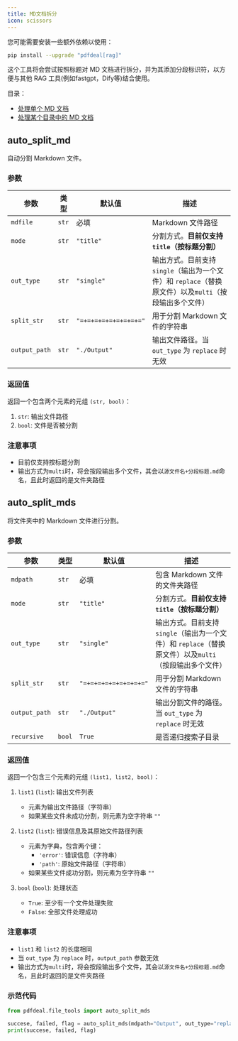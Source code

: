 ```yaml
---
title: MD文档拆分
icon: scissors
---
```

您可能需要安装一些额外依赖以使用：

```bash
pip install --upgrade "pdfdeal[rag]"
```

这个工具将会尝试按照标题对 MD 文档进行拆分，并为其添加分段标识符，以方便与其他 RAG 工具(例如fastgpt，Dify等)结合使用。

目录：

- [处理单个 MD 文档](#auto-split-md)
- [处理某个目录中的 MD 文档](#auto-split-mds)

## auto_split_md

自动分割 Markdown 文件。

### 参数

| 参数          | 类型  | 默认值                | 描述                                                                      |
| ------------- | ----- | --------------------- | ------------------------------------------------------------------------- |
| `mdfile`      | `str` | 必填                  | Markdown 文件路径                                                         |
| `mode`        | `str` | `"title"`             | 分割方式。**目前仅支持 `title`（按标题分割）**                            |
| `out_type`    | `str` | `"single"`            | 输出方式。目前支持 `single`（输出为一个文件）和 `replace`（替换原文件）以及`multi`（按段输出多个文件） |
| `split_str`   | `str` | `"=+=+=+=+=+=+=+=+="` | 用于分割 Markdown 文件的字符串                                            |
| `output_path` | `str` | `"./Output"`          | 输出文件路径。当 `out_type` 为 `replace` 时无效                           |

### 返回值

返回一个包含两个元素的元组 `(str, bool)`：

1. `str`: 输出文件路径
2. `bool`: 文件是否被分割

### 注意事项

- 目前仅支持按标题分割
- 输出方式为`multi`时，将会按段输出多个文件，其会以`源文件名+分段标题.md`命名，且此时返回的是文件夹路径

## auto_split_mds

将文件夹中的 Markdown 文件进行分割。

### 参数

| 参数          | 类型   | 默认值                | 描述                                                                      |
| ------------- | ------ | --------------------- | ------------------------------------------------------------------------- |
| `mdpath`      | `str`  | 必填                  | 包含 Markdown 文件的文件夹路径                                            |
| `mode`        | `str`  | `"title"`             | 分割方式。**目前仅支持 `title`（按标题分割）**                            |
| `out_type`    | `str`  | `"single"`            | 输出方式。目前支持 `single`（输出为一个文件）和 `replace`（替换原文件）以及`multi`（按段输出多个文件） |
| `split_str`   | `str`  | `"=+=+=+=+=+=+=+=+="` | 用于分割 Markdown 文件的字符串                                            |
| `output_path` | `str`  | `"./Output"`          | 输出分割文件的路径。当 `out_type` 为 `replace` 时无效                     |
| `recursive`   | `bool` | `True`                | 是否递归搜索子目录                                                        |

### 返回值

返回一个包含三个元素的元组 `(list1, list2, bool)`：

1. `list1` (`list`): 输出文件列表

   - 元素为输出文件路径（字符串）
   - 如果某些文件未成功分割，则元素为空字符串 `""`

2. `list2` (`list`): 错误信息及其原始文件路径列表

   - 元素为字典，包含两个键：
     - `'error'`: 错误信息（字符串）
     - `'path'`: 原始文件路径（字符串）
   - 如果某些文件成功分割，则元素为空字符串 `""`

3. `bool` (`bool`): 处理状态
   - `True`: 至少有一个文件处理失败
   - `False`: 全部文件处理成功

### 注意事项

- `list1` 和 `list2` 的长度相同
- 当 `out_type` 为 `replace` 时，`output_path` 参数无效
- 输出方式为`multi`时，将会按段输出多个文件，其会以`源文件名+分段标题.md`命名，且此时返回的是文件夹路径

### 示范代码

```python
from pdfdeal.file_tools import auto_split_mds

succese, failed, flag = auto_split_mds(mdpath="Output", out_type="replace")
print(succese, failed, flag)
```
